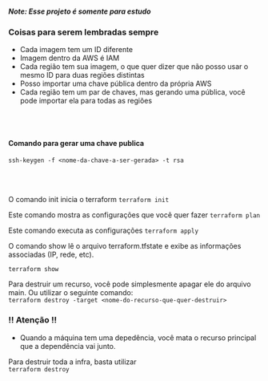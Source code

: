 ##### Note: Esse projeto é somente para estudo #####

### Coisas para serem lembradas sempre ### 
- Cada imagem tem um ID diferente
- Imagem dentro da AWS é IAM
- Cada região tem sua imagem, o que quer dizer que não posso usar o mesmo ID para duas regiões distintas
- Posso importar uma chave pública dentro da própria AWS
- Cada região tem um par de chaves, mas gerando uma pública, você pode importar ela para todas as regiões

</br>
</br>

#### Comando para gerar uma chave publica

```ssh-keygen -f <nome-da-chave-a-ser-gerada> -t rsa ```

</br>
</br>

O comando init inicia o terraform
```terraform init ```

Este comando mostra as configurações que você quer fazer
``` terraform plan ```

Este comando executa as configurações
``` terraform apply ```

O comando show lê o arquivo terraform.tfstate e exibe as informações associadas (IP, rede, etc). 

``` terraform show ```


Para destruir um recurso, você pode simplesmente apagar ele do arquivo main. Ou utilizar o seguinte comando: </br>
``` terraform destroy -target <nome-do-recurso-que-quer-destruir> ``` 


### !! Atenção !! ###
- Quando a máquina tem uma depedência, você mata o recurso principal que a dependência vai junto. 


Para destruir toda a infra, basta utilizar </br>
``` terraform destroy ``` 